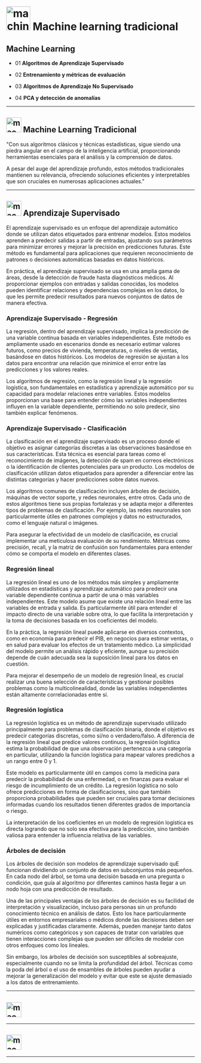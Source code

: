 # <img width="64" height="64" src="https://img.icons8.com/pieces/64/experimental-machine-learning-pieces.png" alt="machine learning"/> Machine learning tradicional

## Machine Learning

- 01 **Algoritmos de Aprendizaje Supervisado**

- 02 **Entrenamiento y métricas de evaluación**

- 03 **Algoritmos de Aprendizaje No Supervisado**

- 04 **PCA y detección de anomalías**

 --- 

## <img width="40" height="40" src="https://img.icons8.com/pieces/40/experimental-machine-learning-pieces.png" alt="machine learning"/>  Machine Learning Tradicional

"Con sus algoritmos clásicos y técnicas estadísticas, sigue siendo una piedra angular en el campo de la inteligencia artificial, proporcionando herramientas esenciales para el análisis y la comprensión de datos.

A pesar del auge del aprendizaje profundo, estos métodos tradicionales mantienen su relevancia, ofreciendo soluciones eficientes y interpretables que son cruciales en numerosas aplicaciones actuales."

---

## <img width="40" height="40" src="https://img.icons8.com/pieces/40/experimental-machine-learning-pieces.png" alt="machine learning"/>  Aprendizaje Supervisado

El aprendizaje supervisado es un enfoque del aprendizaje automático donde se utilizan datos etiquetados para entrenar modelos. Estos modelos aprenden a predecir salidas a partir de entradas, ajustando sus parámetros para minimizar errores y mejorar la precisión en predicciones futuras. Este método es fundamental para aplicaciones que requieren reconocimiento de
patrones o decisiones automáticas basadas en datos históricos.

En práctica, el aprendizaje supervisado se usa en una amplia gama de áreas, desde la detección de fraude hasta diagnósticos médicos. Al proporcionar ejemplos con entradas y salidas conocidas, los modelos pueden identificar relaciones y dependencias complejas en los datos, lo que les permite predecir resultados para nuevos conjuntos de datos de manera efectiva.

### Aprendizaje Supervisado - Regresión


La regresión, dentro del aprendizaje supervisado, implica la predicción de una variable continua basada en variables independientes. Este método es ampliamente usado en escenarios donde es necesario estimar valores futuros, como precios de vivienda, temperaturas, o niveles de ventas, basándose en datos históricos. Los modelos de regresión se ajustan a los
datos para encontrar una relación que minimice el error entre las predicciones y los valores reales.

Los algoritmos de regresión, como la regresión lineal y la regresión logística, son fundamentales en estadística y aprendizaje automático por su capacidad para modelar relaciones entre variables. Estos modelos proporcionan una base para entender cómo las variables independientes influyen en la variable dependiente, permitiendo no solo predecir, sino también explicar fenómenos.

### Aprendizaje Supervisado - Clasificación

La clasificación en el aprendizaje supervisado es un proceso donde el objetivo es asignar categorías discretas a las observaciones basándose en sus características. Esta técnica es esencial para tareas como el reconocimiento de imágenes, la detección de spam en correos electrónicos o la identificación de clientes potenciales para un producto. Los modelos de
clasificación utilizan datos etiquetados para aprender a diferenciar entre las distintas categorías y hacer predicciones sobre datos nuevos.

Los algoritmos comunes de clasificación incluyen árboles de decisión, máquinas de vector soporte, y redes neuronales, entre otros. Cada uno de estos algoritmos tiene sus propias fortalezas y se adapta mejor a diferentes tipos de problemas de clasificación. Por ejemplo, las redes neuronales son particularmente útiles en patrones complejos y datos no estructurados, como el lenguaje natural o imágenes.

Para asegurar la efectividad de un modelo de clasificación, es crucial implementar una meticulosa evaluación de su rendimiento. Métricas como precisión, recall, y la matriz de confusión son fundamentales para entender cómo se comporta el modelo en diferentes clases.

### Regresión lineal

La regresión lineal es uno de los métodos más simples y ampliamente utilizados en estadísticas y aprendizaje automático para predecir una variable dependiente continua a partir de una o más variables independientes. Este modelo asume que existe una relación lineal entre las variables de entrada y salida. Es particularmente útil para entender el
impacto directo de una variable sobre otra, lo que facilita la interpretación y la toma de decisiones basada en los coeficientes del modelo.

En la práctica, la regresión lineal puede aplicarse en diversos contextos, como en economía para predecir el PIB, en negocios para estimar ventas, o en salud para evaluar los efectos de un tratamiento médico. La simplicidad del modelo permite un análisis rápido y eficiente, aunque su precisión depende de cuán adecuada sea la suposición lineal para los datos en
cuestión.

Para mejorar el desempeño de un modelo de regresión lineal, es crucial realizar una buena selección de características y gestionar posibles problemas como la multicolinealidad, donde las variables independientes están altamente correlacionadas entre sí.

### Regresión logística

La regresión logística es un método de aprendizaje supervisado utilizado principalmente para problemas de clasificación binaria, donde el objetivo es predecir categorías discretas, como sí/no o verdadero/falso. A diferencia de la regresión lineal que predice valores continuos, la regresión logística estima la probabilidad de que una observación pertenezca a una categoría en particular, utilizando la función logística para mapear valores predichos a un rango entre 0 y 1.

Este modelo es particularmente útil en campos como la medicina para predecir la probabilidad de una enfermedad, o en finanzas para evaluar el riesgo de incumplimiento de un crédito. La regresión logística no solo ofrece predicciones en forma de clasificaciones, sino que también proporciona probabilidades que pueden ser cruciales para tomar decisiones informadas
cuando los resultados tienen diferentes grados de importancia o riesgo.

La interpretación de los coeficientes en un modelo de regresión logística es directa logrando que no solo sea efectiva para la predicción, sino también valiosa para entender la influencia relativa de las variables.

### Árboles de decisión

Los árboles de decisión son modelos de aprendizaje supervisado quE funcionan dividiendo un conjunto de datos en subconjuntos más pequeños. En cada nodo del árbol, se toma una decisión basada en una pregunta o condición, que guía al algoritmo por diferentes caminos hasta llegar a un nodo hoja con una predicción de resultado.

Una de las principales ventajas de los árboles de decisión es su facilidad de interpretación y visualización, incluso para personas sin un profundo conocimiento técnico en análisis de datos. Esto los hace particularmente útiles en entornos empresariales o médicos donde las decisiones deben ser explicadas y justificadas claramente. Además, pueden manejar tanto datos numéricos como categóricos y son capaces de tratar con variables que tienen interacciones complejas que pueden ser difíciles de modelar con otros enfoques como los lineales.

Sin embargo, los árboles de decisión son susceptibles al sobreajuste, especialmente cuando no se limita la profundidad del árbol. Técnicas como la poda del árbol o el uso de ensambles de árboles pueden ayudar a mejorar la generalización del modelo y evitar que este se ajuste demasiado a los datos de entrenamiento.


---


## <img width="40" height="40" src="https://img.icons8.com/pieces/40/experimental-machine-learning-pieces.png" alt="machine learning"/> 

---


## <img width="40" height="40" src="https://img.icons8.com/pieces/40/experimental-machine-learning-pieces.png" alt="machine learning"/> 

---
